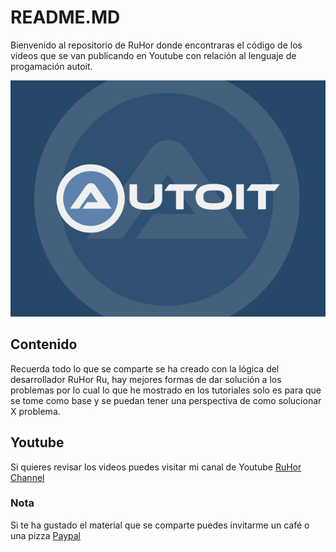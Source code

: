 # README.MD
Bienvenido al repositorio de RuHor donde encontraras el código de los videos que se van publicando en Youtube con relación al lenguaje de progamación autoit.

![](/preview.png)

## Contenido
Recuerda todo lo que se comparte se ha creado con la lógica del desarrollador RuHor Ru, hay mejores formas de dar solución a los problemas por lo cual lo que he mostrado en los tutoriales solo es para que se tome como base y se puedan tener una perspectiva de como solucionar X problema.

## Youtube
Si quieres revisar los videos puedes visitar mi canal de Youtube [RuHor Channel](https://www.youtube.com/@RuHor)

### Nota
Si te ha gustado el material que se comparte puedes invitarme un café o una pizza [Paypal](https://www.paypal.com/paypalme/JorgeTene)
